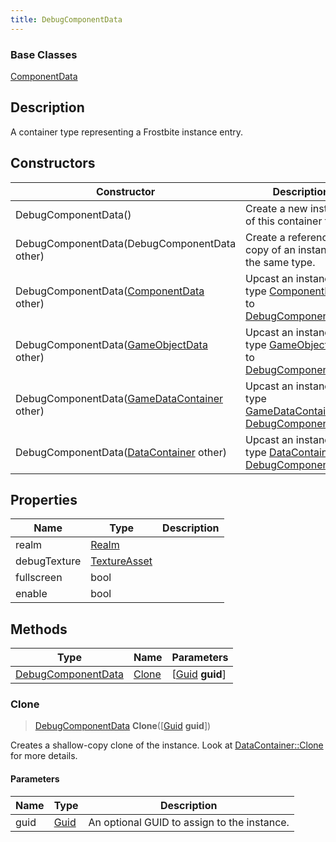 ```yaml
---
title: DebugComponentData
---
```

### Base Classes

[ComponentData](ComponentData)

## Description

A container type representing a Frostbite instance entry.

## Constructors

| Constructor                                                                   | Description                                                                                                                 |
| ----------------------------------------------------------------------------- | --------------------------------------------------------------------------------------------------------------------------- |
| DebugComponentData()                                                          | Create a new instance of this container type.                                                                               |
| DebugComponentData(DebugComponentData other)                                  | Create a reference copy of an instance of the same type.                                                                    |
| DebugComponentData([ComponentData](ComponentData) other)                      | Upcast an instance of type [ComponentData](ComponentData) to [DebugComponentData](DebugComponentData).                      |
| DebugComponentData([GameObjectData](GameObjectData) other)                    | Upcast an instance of type [GameObjectData](GameObjectData) to [DebugComponentData](DebugComponentData).                    |
| DebugComponentData([GameDataContainer](GameDataContainer) other)              | Upcast an instance of type [GameDataContainer](GameDataContainer) to [DebugComponentData](DebugComponentData).              |
| DebugComponentData([DataContainer](/vext/ref/shared/class/datacontainer) other) | Upcast an instance of type [DataContainer](/vext/ref/shared/class/datacontainer) to [DebugComponentData](DebugComponentData). |

## Properties

| Name         | Type                         | Description |
| ------------ | ---------------------------- | ----------- |
| realm        | [Realm](Realm)               |             |
| debugTexture | [TextureAsset](TextureAsset) |             |
| fullscreen   | bool                         |             |
| enable       | bool                         |             |

## Methods

| Type                                     | Name            | Parameters                                     |
| ---------------------------------------- | --------------- | ---------------------------------------------- |
| [DebugComponentData](DebugComponentData) | [Clone](#clone) | \[[Guid](/vext/ref/shared/class/guid) **guid**\] |

### Clone

> [DebugComponentData](DebugComponentData) **Clone**(\[[Guid](/vext/ref/shared/class/guid) **guid**\])

Creates a shallow-copy clone of the instance. Look at [DataContainer::Clone](/vext/ref/shared/class/datacontainer#clone) for more details.

#### Parameters

| Name | Type         | Description                                 |
| ---- | ------------ | ------------------------------------------- |
| guid | [Guid](Guid) | An optional GUID to assign to the instance. |
